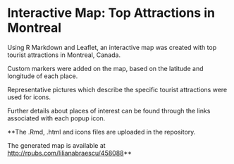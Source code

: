 # Interactive Map: Top Attractions in Montreal

Using R Markdown and Leaflet, an interactive map was created with top tourist attractions in Montreal, Canada.

Custom markers were added on the map, based on the latitude and longitude of each place. 

Representative pictures which describe the specific tourist attractions were used for icons.

Further details about places of interest can be found through the links associated with each popup icon.

**The .Rmd, .html and icons files are uploaded in the repository.

The generated map is available at http://rpubs.com/lilianabraescu/458088**
